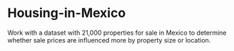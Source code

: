 # Housing-in-Mexico
Work with a dataset with 21,000 properties for sale in Mexico to determine whether sale prices are influenced more by property size or location.
